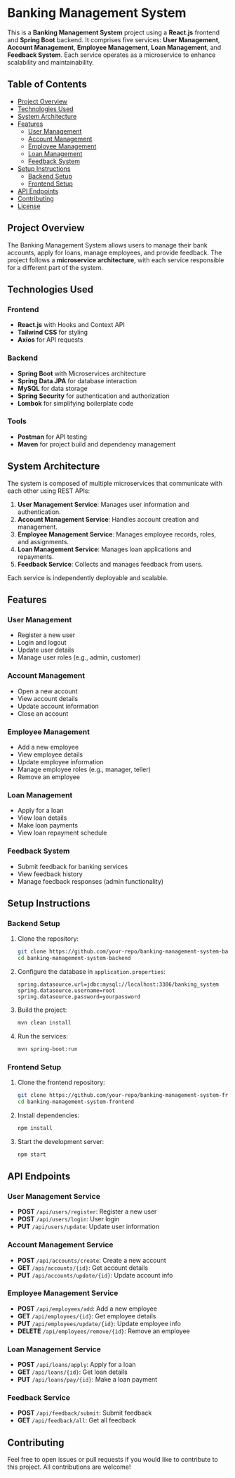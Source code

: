 
# Banking Management System

This is a **Banking Management System** project using a **React.js** frontend and **Spring Boot** backend. It comprises five services: **User Management**, **Account Management**, **Employee Management**, **Loan Management**, and **Feedback System**. Each service operates as a microservice to enhance scalability and maintainability.

## Table of Contents

- [Project Overview](#project-overview)
- [Technologies Used](#technologies-used)
- [System Architecture](#system-architecture)
- [Features](#features)
  - [User Management](#user-management)
  - [Account Management](#account-management)
  - [Employee Management](#employee-management)
  - [Loan Management](#loan-management)
  - [Feedback System](#feedback-system)
- [Setup Instructions](#setup-instructions)
  - [Backend Setup](#backend-setup)
  - [Frontend Setup](#frontend-setup)
- [API Endpoints](#api-endpoints)
- [Contributing](#contributing)
- [License](#license)

## Project Overview

The Banking Management System allows users to manage their bank accounts, apply for loans, manage employees, and provide feedback. The project follows a **microservice architecture**, with each service responsible for a different part of the system.

## Technologies Used

### Frontend
- **React.js** with Hooks and Context API
- **Tailwind CSS** for styling
- **Axios** for API requests

### Backend
- **Spring Boot** with Microservices architecture
- **Spring Data JPA** for database interaction
- **MySQL** for data storage
- **Spring Security** for authentication and authorization
- **Lombok** for simplifying boilerplate code

### Tools
- **Postman** for API testing
- **Maven** for project build and dependency management

## System Architecture

The system is composed of multiple microservices that communicate with each other using REST APIs:

1. **User Management Service**: Manages user information and authentication.
2. **Account Management Service**: Handles account creation and management.
3. **Employee Management Service**: Manages employee records, roles, and assignments.
4. **Loan Management Service**: Manages loan applications and repayments.
5. **Feedback Service**: Collects and manages feedback from users.

Each service is independently deployable and scalable.

## Features

### User Management
- Register a new user
- Login and logout
- Update user details
- Manage user roles (e.g., admin, customer)

### Account Management
- Open a new account
- View account details
- Update account information
- Close an account

### Employee Management
- Add a new employee
- View employee details
- Update employee information
- Manage employee roles (e.g., manager, teller)
- Remove an employee

### Loan Management
- Apply for a loan
- View loan details
- Make loan payments
- View loan repayment schedule

### Feedback System
- Submit feedback for banking services
- View feedback history
- Manage feedback responses (admin functionality)

## Setup Instructions

### Backend Setup

1. Clone the repository:
    ```bash
    git clone https://github.com/your-repo/banking-management-system-backend.git
    cd banking-management-system-backend
    ```

2. Configure the database in `application.properties`:
    ```properties
    spring.datasource.url=jdbc:mysql://localhost:3306/banking_system
    spring.datasource.username=root
    spring.datasource.password=yourpassword
    ```

3. Build the project:
    ```bash
    mvn clean install
    ```

4. Run the services:
    ```bash
    mvn spring-boot:run
    ```

### Frontend Setup

1. Clone the frontend repository:
    ```bash
    git clone https://github.com/your-repo/banking-management-system-frontend.git
    cd banking-management-system-frontend
    ```

2. Install dependencies:
    ```bash
    npm install
    ```

3. Start the development server:
    ```bash
    npm start
    ```

## API Endpoints

### User Management Service
- **POST** `/api/users/register`: Register a new user
- **POST** `/api/users/login`: User login
- **PUT** `/api/users/update`: Update user information

### Account Management Service
- **POST** `/api/accounts/create`: Create a new account
- **GET** `/api/accounts/{id}`: Get account details
- **PUT** `/api/accounts/update/{id}`: Update account info

### Employee Management Service
- **POST** `/api/employees/add`: Add a new employee
- **GET** `/api/employees/{id}`: Get employee details
- **PUT** `/api/employees/update/{id}`: Update employee info
- **DELETE** `/api/employees/remove/{id}`: Remove an employee

### Loan Management Service
- **POST** `/api/loans/apply`: Apply for a loan
- **GET** `/api/loans/{id}`: Get loan details
- **PUT** `/api/loans/pay/{id}`: Make a loan payment

### Feedback Service
- **POST** `/api/feedback/submit`: Submit feedback
- **GET** `/api/feedback/all`: Get all feedback

## Contributing

Feel free to open issues or pull requests if you would like to contribute to this project. All contributions are welcome!


